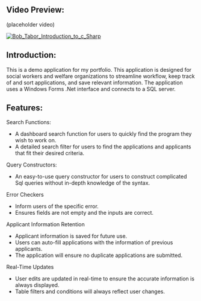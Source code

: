 ## Video Preview:

(placeholder video)

[![Bob_Tabor_Introduction_to_c_Sharp](https://img.youtube.com/vi/4vHBgwcz_I4/0.jpg)](https://www.youtube.com/watch?v=4vHBgwcz_I4)


## Introduction:

This is a demo application for my portfolio. This application is designed for social workers and welfare organizations to streamline workflow, keep track of and sort applications, and save relevant information. The application uses a Windows Forms .Net interface and connects to a SQL server.

## Features:

Search Functions:
- A dashboard search function for users to quickly find the program they wish to work on.
- A detailed search filter for users to find the applications and applicants that fit their desired criteria.

Query Constructors:
- An easy-to-use query constructor for users to construct complicated Sql queries without in-depth knowledge of the syntax.

Error Checkers
- Inform users of the specific error.
- Ensures fields are not empty and the inputs are correct.

Applicant Information Retention
- Applicant information is saved for future use.
- Users can auto-fill applications with the information of previous applicants.
- The application will ensure no duplicate applications are submitted.

Real-Time Updates
- User edits are updated in real-time to ensure the accurate information is always displayed.
- Table filters and conditions will always reflect user changes. 








